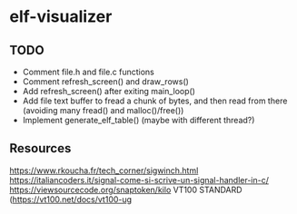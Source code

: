 # elf-visualizer

## TODO

- Comment file.h and file.c functions
- Comment refresh_screen() and draw_rows()
- Add refresh_screen() after exiting main_loop()
- Add file text buffer to fread a chunk of bytes, and then read from there (avoiding many fread() and malloc()/free())
- Implement generate_elf_table() (maybe with different thread?) 

## Resources

https://www.rkoucha.fr/tech_corner/sigwinch.html
https://italiancoders.it/signal-come-si-scrive-un-signal-handler-in-c/
https://viewsourcecode.org/snaptoken/kilo
VT100 STANDARD (https://vt100.net/docs/vt100-ug
